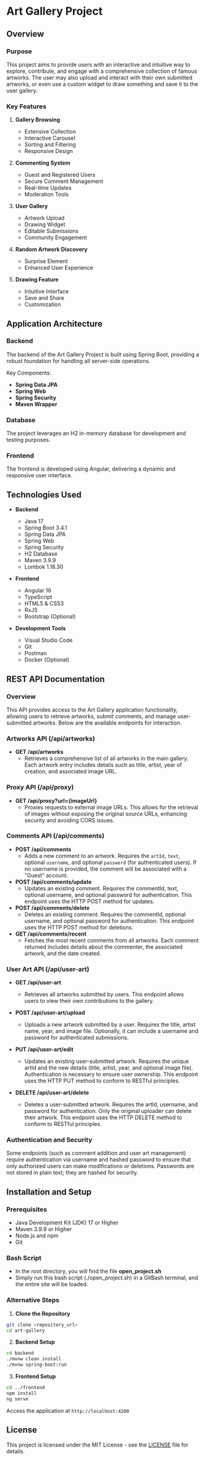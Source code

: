 # Art Gallery Project

## Overview
### Purpose
This project aims to provide users with an interactive and intuitive way to explore, contribute, and engage with a comprehensive collection of famous artworks. The user may also upload and interact with their own submitted artworks, or even use a custom widget to draw something and save it to the user gallery.

### Key Features
1. **Gallery Browsing**
   - Extensive Collection
   - Interactive Carousel
   - Sorting and Filtering
   - Responsive Design

2. **Commenting System**
   - Guest and Registered Users
   - Secure Comment Management
   - Real-time Updates
   - Moderation Tools

3. **User Gallery**
   - Artwork Upload
   - Drawing Widget
   - Editable Submissions
   - Community Engagement

4. **Random Artwork Discovery**
   - Surprise Element
   - Enhanced User Experience

5. **Drawing Feature**
   - Intuitive Interface
   - Save and Share
   - Customization

## Application Architecture
### Backend
The backend of the Art Gallery Project is built using Spring Boot, providing a robust foundation for handling all server-side operations.

Key Components:
- **Spring Data JPA**
- **Spring Web**
- **Spring Security**
- **Maven Wrapper**

### Database
The project leverages an H2 in-memory database for development and testing purposes.

### Frontend
The frontend is developed using Angular, delivering a dynamic and responsive user interface.

## Technologies Used
- **Backend**
  - Java 17
  - Spring Boot 3.4.1
  - Spring Data JPA
  - Spring Web
  - Spring Security
  - H2 Database
  - Maven 3.9.9
  - Lombok 1.18.30

- **Frontend**
  - Angular 16
  - TypeScript
  - HTML5 & CSS3
  - RxJS
  - Bootstrap (Optional)

- **Development Tools**
  - Visual Studio Code
  - Git
  - Postman
  - Docker (Optional)

## REST API Documentation

### Overview
This API provides access to the Art Gallery application functionality, allowing users to retrieve artworks, submit comments, and manage user-submitted artworks. Below are the available endpoints for interaction.

### Artworks API (/api/artworks)
- **GET /api/artworks**
  - Retrieves a comprehensive list of all artworks in the main gallery. Each artwork entry includes details such as title, artist, year of creation, and associated image URL.

### Proxy API (/api/proxy)
- **GET /api/proxy?url={imageUrl}**
  - Proxies requests to external image URLs. This allows for the retrieval of images without exposing the original source URLs, enhancing security and avoiding CORS issues.

### Comments API (/api/comments)
- **POST /api/comments**
  - Adds a new comment to an artwork. Requires the `artId`, `text`, optional `username`, and optional `password` (for authenticated users). If no username is provided, the comment will be associated with a "Guest" account.
- **POST /api/comments/update**
  - Updates an existing comment. Requires the commentId, text, optional username, and optional password for authentication. This endpoint uses the HTTP POST method for updates.
- **POST /api/comments/delete**
  - Deletes an existing comment. Requires the commentId, optional username, and optional password for authentication. This endpoint uses the HTTP POST method for deletions.  
- **GET /api/comments/recent**
  - Fetches the most recent comments from all artworks. Each comment returned includes details about the commenter, the associated artwork, and the date created.

### User Art API (/api/user-art)
- **GET /api/user-art**
  - Retrieves all artworks submitted by users. This endpoint allows users to view their own contributions to the gallery.

- **POST /api/user-art/upload**
  - Uploads a new artwork submitted by a user. Requires the title, artist name, year, and image file. Optionally, it can include a username and password for authenticated submissions.
  
- **PUT /api/user-art/edit**
  - Updates an existing user-submitted artwork. Requires the unique artId and the new details (title, artist, year, and optional image file). Authentication is necessary to ensure user ownership. This endpoint uses the HTTP PUT method to conform to RESTful principles.
  
- **DELETE /api/user-art/delete**
  - Deletes a user-submitted artwork. Requires the artId, username, and password for authentication. Only the original uploader can delete their artwork. This endpoint uses the HTTP DELETE method to conform to RESTful principles.

### Authentication and Security
Some endpoints (such as comment addition and user art management) require authentication via username and hashed password to ensure that only authorized users can make modifications or deletions. Passwords are not stored in plain text; they are hashed for security.

## Installation and Setup
### Prerequisites
- Java Development Kit (JDK) 17 or Higher
- Maven 3.9.9 or Higher
- Node.js and npm
- Git

### Bash Script
- In the root directory, you will find the file **open_project.sh**
- Simply run this bash script (./open_project.sh) in a GitBash terminal, and the entire site will be loaded.

### Alternative Steps

1. **Clone the Repository**
```bash
git clone <repository_url>
cd art-gallery
```

2. **Backend Setup**
```bash
cd backend
./mvnw clean install
./mvnw spring-boot:run
```

3. **Frontend Setup**
```bash
cd ../frontend
npm install
ng serve
```

Access the application at `http://localhost:4200`

## License
This project is licensed under the MIT License - see the [LICENSE](LICENSE) file for details.
